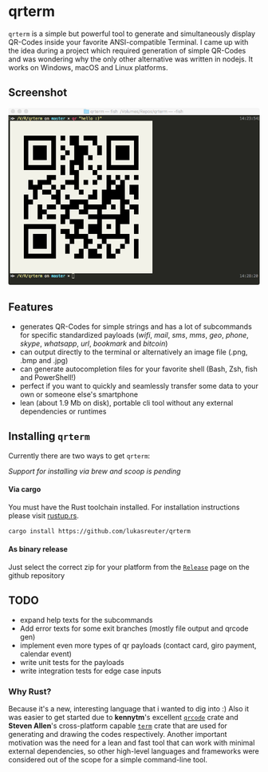 # qrterm

`qrterm` is a simple but powerful tool to generate and simultaneously display QR-Codes inside your favorite ANSI-compatible Terminal. I came up with the idea during a project which required generation of simple QR-Codes and was wondering why the only other alternative was written in nodejs.
It works on Windows, macOS and Linux platforms.

## Screenshot

![Screenshot](img/screenshot.png)

## Features

- generates QR-Codes for simple strings and has a lot of subcommands for specific standardized payloads (_wifi_, _mail_, _sms_, _mms_, _geo_, _phone_, _skype_, _whatsapp_, _url_, _bookmark_ and _bitcoin_)
- can output directly to the terminal or alternatively an image file (.png, .bmp and .jpg)
- can generate autocompletion files for your favorite shell (Bash, Zsh, fish and PowerShell!)
- perfect if you want to quickly and seamlessly transfer some data to your own or someone else's smartphone
- lean (about 1.9 Mb on disk), portable cli tool without any external dependencies or runtimes

## Installing `qrterm`

Currently there are two ways to get `qrterm`:

*Support for installing via brew and scoop is pending*

#### Via cargo

You must have the Rust toolchain installed. For installation instructions please visit [rustup.rs](rustup.rs).

```bash
cargo install https://github.com/lukasreuter/qrterm
```

#### As binary release

Just select the correct zip for your platform from the [`Release`]() page on the github repository

## TODO

- expand help texts for the subcommands
- Add error texts for some exit branches (mostly file output and qrcode gen)
- implement even more types of qr payloads (contact card, giro payment, calendar event)
- write unit tests for the payloads
- write integration tests for edge case inputs

### Why Rust?

Because it's a new, interesting language that i wanted to dig into :)
Also it was easier to get started due to **kennytm**'s excellent [`qrcode`](https://crates.io/crates/qrcode) crate and **Steven Allen**'s cross-platform capable [`term`](https://crates.io/crates/term) crate that are used for generating and drawing the codes respectively.
Another important motivation was the need for a lean and fast tool that can work with minimal external dependencies, so other high-level languages and frameworks were considered out of the scope for a simple command-line tool.
